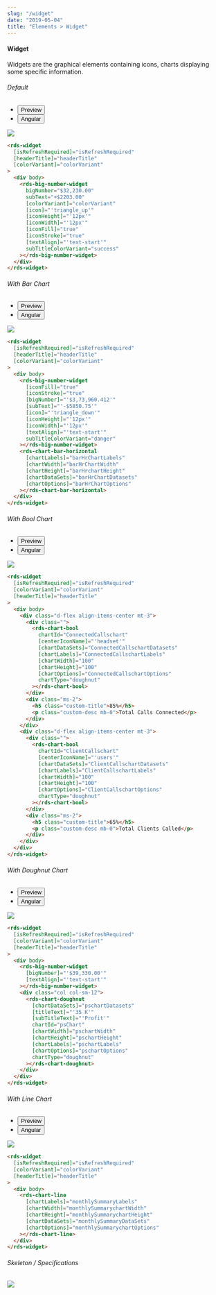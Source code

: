 ```yaml
---
slug: "/widget"
date: "2019-05-04"
title: "Elements > Widget"
---
```


<!-- CSS only -->
<link href="https://cdn.jsdelivr.net/npm/bootstrap@5.1.3/dist/css/bootstrap.min.css" rel="stylesheet" integrity="sha384-1BmE4kWBq78iYhFldvKuhfTAU6auU8tT94WrHftjDbrCEXSU1oBoqyl2QvZ6jIW3" crossorigin="anonymous">
<link rel="stylesheet" href="../../../../../../../raaghu/src/assets/css/style-elements.css">
<link rel="stylesheet" href="../../../../../../../raaghu/src/assets/css/main.css">


#### Widget

<p class="checkbox-def">Widgets are the graphical elements containing icons, charts displaying some specific information.</p>

<!-- Basic -->
<section class="py-4">
    <h6>Default</h6>
    <div class="py-3">
      <div class="cust-tabs">
        <ul class="nav nav-tabs" id="myTab" role="tablist">
          <li class="nav-item" role="presentation">
            <button class="nav-link active" id="PreviewBasic-tab" data-bs-toggle="tab" data-bs-target="#PreviewBasic" type="button" role="tab" aria-controls="PreviewBasic" aria-selected="true">Preview </button>
          </li>
          <li class="nav-item" role="presentation">
            <button class="nav-link" id="AngularBasic-tab" data-bs-toggle="tab" data-bs-target="#AngularBasic" type="button" role="tab" aria-controls="AngularBasic" aria-selected="false"><i class="bi bi-code-slash" style="font-size:1.0rem"></i>Angular</button>
          </li>
        </ul>
      </div>
      <div class="tab-content card border" id="myTabContent">
        <div class="tab-pane fade show active" id="PreviewBasic" role="tabpanel" aria-labelledby="PreviewBasic-tab">
         <div class="contents p-5">
            <div class="row">
              <div class="col-md-12">
                <img src="/images/widget.png" class=" img-fluid w-100">
              </div>
            </div>
          </div>
        </div>
        <div class="tab-pane fade show" id="AngularBasic" role="tabpanel" aria-labelledby="AngularBasic-tab">
          <div class="contents bg-code">
<div class="row m-0">

```html
<rds-widget
  [isRefreshRequired]="isRefreshRequired"
  [headerTitle]="headerTitle"
  [colorVariant]="colorVariant"
>
  <div body>
    <rds-big-number-widget
      bigNumber="$32,230.00"
      subText="+$2203.00"
      [colorVariant]="colorVariant"
      [icon]="'triangle_up'"
      [iconHeight]="'12px'"
      [iconWidth]="'12px'"
      [iconFill]="true"
      [iconStroke]="true"
      [textAlign]="'text-start'"
      subTitleColorVariant="success"
    ></rds-big-number-widget>
  </div>
</rds-widget>
```

</div>
          </div>
        </div>
      </div>
    </div>
  </section>

<!-- With Bar Chart -->

  <section class="py-4">
    <h6>With Bar Chart</h6>
    <div class="py-3">
      <div class="cust-tabs">
        <ul class="nav nav-tabs" id="myTab" role="tablist">
          <li class="nav-item" role="presentation">
            <button class="nav-link active" id="PreviewBar-tab" data-bs-toggle="tab" data-bs-target="#PreviewBar" type="button" role="tab" aria-controls="PreviewBar" aria-selected="true">Preview </button>
          </li>
          <li class="nav-item" role="presentation">
            <button class="nav-link" id="AngularBar-tab" data-bs-toggle="tab" data-bs-target="#AngularBar" type="button" role="tab" aria-controls="AngularBar" aria-selected="false"><i class="bi bi-code-slash" style="font-size:1.0rem"></i>Angular</button>
          </li>
        </ul>
      </div>
      <div class="tab-content card border" id="myTabContent">
        <div class="tab-pane fade show active" id="PreviewBar" role="tabpanel" aria-labelledby="PreviewBar-tab">
         <div class="contents p-5">
            <div class="row">
              <div class="col-md-12">
                <img src="/images/widget-bar.png" class=" img-fluid w-100">
              </div>
            </div>
          </div>
        </div>
        <div class="tab-pane fade show" id="AngularBar" role="tabpanel" aria-labelledby="AngularBar-tab">
          <div class="contents bg-code">
<div class="row m-0">

```html
<rds-widget
  [isRefreshRequired]="isRefreshRequired"
  [headerTitle]="headerTitle"
  [colorVariant]="colorVariant"
>
  <div body>
    <rds-big-number-widget
      [iconFill]="true"
      [iconStroke]="true"
      [bigNumber]="'$3,73,960.412'"
      [subText]="'-$5850.75'"
      [icon]="'triangle_down'"
      [iconHeight]="'12px'"
      [iconWidth]="'12px'"
      [textAlign]="'text-start'"
      subTitleColorVariant="danger"
    ></rds-big-number-widget>
    <rds-chart-bar-horizontal
      [chartLabels]="barHrChartLabels"
      [chartWidth]="barHrChartWidth"
      [chartHeight]="barHrchartHeight"
      [chartDataSets]="barHrChartDatasets"
      [chartOptions]="barHrChartOptions"
    ></rds-chart-bar-horizontal>
  </div>
</rds-widget>
```

</div>
          </div>
        </div>
      </div>
    </div>
  </section>


  <!-- With Bool Chart -->

  <section class="py-4">
    <h6>With Bool Chart</h6>
    <div class="py-3">
      <div class="cust-tabs">
        <ul class="nav nav-tabs" id="myTab" role="tablist">
          <li class="nav-item" role="presentation">
            <button class="nav-link active" id="PreviewBool-tab" data-bs-toggle="tab" data-bs-target="#PreviewBool" type="button" role="tab" aria-controls="PreviewBool" aria-selected="true">Preview </button>
          </li>
          <li class="nav-item" role="presentation">
            <button class="nav-link" id="AngularBool-tab" data-bs-toggle="tab" data-bs-target="#AngularBool" type="button" role="tab" aria-controls="AngularBool" aria-selected="false"><i class="bi bi-code-slash" style="font-size:1.0rem"></i>Angular</button>
          </li>
        </ul>
      </div>
      <div class="tab-content card border" id="myTabContent">
        <div class="tab-pane fade show active" id="PreviewBool" role="tabpanel" aria-labelledby="PreviewBool-tab">
         <div class="contents p-5">
            <div class="row">
              <div class="col-md-12">
                <img src="/images/widget-bool.png" class=" img-fluid w-100">
              </div>
            </div>
          </div>
        </div>
        <div class="tab-pane fade show" id="AngularBool" role="tabpanel" aria-labelledby="AngularBool-tab">
          <div class="contents bg-code">
<div class="row m-0">

```html
<rds-widget
  [isRefreshRequired]="isRefreshRequired"
  [colorVariant]="colorVariant"
  [headerTitle]="headerTitle"
>
  <div body>
    <div class="d-flex align-items-center mt-3">
      <div class="">
        <rds-chart-bool
          chartId="ConnectedCallschart"
          [centerIconName]="'headset'"
          [chartDataSets]="ConnectedCallschartDatasets"
          [chartLabels]="ConnectedCallschartLabels"
          [chartWidth]="100"
          [chartHeight]="100"
          [chartOptions]="ConnectedCallschartOptions"
          chartType="doughnut"
        ></rds-chart-bool>
      </div>
      <div class="ms-2">
        <h5 class="custom-title">85%</h5>
        <p class="custom-desc mb-0">Total Calls Connected</p>
      </div>
    </div>
    <div class="d-flex align-items-center mt-3">
      <div class="">
        <rds-chart-bool
          chartId="ClientCallschart"
          [centerIconName]="'users'"
          [chartDataSets]="ClientCallschartDatasets"
          [chartLabels]="ClientCallschartLabels"
          [chartWidth]="100"
          [chartHeight]="100"
          [chartOptions]="ClientCallschartOptions"
          chartType="doughnut"
        ></rds-chart-bool>
      </div>
      <div class="ms-2">
        <h5 class="custom-title">65%</h5>
        <p class="custom-desc mb-0">Total Clients Called</p>
      </div>
    </div>
  </div>
</rds-widget>
```

</div>
          </div>
        </div>
      </div>
    </div>
  </section>

  <!-- With Doughnut Chart -->

  <section class="py-4">
    <h6>With Doughnut Chart</h6>
    <div class="py-3">
      <div class="cust-tabs">
        <ul class="nav nav-tabs" id="myTab" role="tablist">
          <li class="nav-item" role="presentation">
            <button class="nav-link active" id="PreviewDonut-tab" data-bs-toggle="tab" data-bs-target="#PreviewDonut" type="button" role="tab" aria-controls="PreviewDonut" aria-selected="true">Preview </button>
          </li>
          <li class="nav-item" role="presentation">
            <button class="nav-link" id="AngularDonut-tab" data-bs-toggle="tab" data-bs-target="#AngularDonut" type="button" role="tab" aria-controls="AngularDonut" aria-selected="false"><i class="bi bi-code-slash" style="font-size:1.0rem"></i>Angular</button>
          </li>
        </ul>
      </div>
      <div class="tab-content card border" id="myTabContent">
        <div class="tab-pane fade show active" id="PreviewDonut" role="tabpanel" aria-labelledby="PreviewDonut-tab">
         <div class="contents p-5">
            <div class="row">
              <div class="col-md-12">
                <img src="/images/widget-doughnut.png" class=" img-fluid w-100">
              </div>
            </div>
          </div>
        </div>
        <div class="tab-pane fade show" id="AngularDonut" role="tabpanel" aria-labelledby="AngularDonut-tab">
          <div class="contents bg-code">
<div class="row m-0">

```html
<rds-widget
  [isRefreshRequired]="isRefreshRequired"
  [colorVariant]="colorVariant"
  [headerTitle]="headerTitle"
>
  <div body>
    <rds-big-number-widget
      [bigNumber]="'$39,330.00'"
      [textAlign]="'text-start'"
    ></rds-big-number-widget>
    <div class="col col-sm-12">
      <rds-chart-doughnut
        [chartDataSets]="pschartDatasets"
        [titleText]="'35 K'"
        [subTitleText]="'Profit'"
        chartId="psChart"
        [chartWidth]="pschartWidth"
        [chartHeight]="pschartHeight"
        [chartLabels]="pschartLabels"
        [chartOptions]="pschartOptions"
        chartType="doughnut"
      ></rds-chart-doughnut>
    </div>
  </div>
</rds-widget>
```

</div>
          </div>
        </div>
      </div>
    </div>
  </section>

  <!-- With Line Chart -->

  <section class="py-4">
    <h6>With Line Chart</h6>
    <div class="py-3">
      <div class="cust-tabs">
        <ul class="nav nav-tabs" id="myTab" role="tablist">
          <li class="nav-item" role="presentation">
            <button class="nav-link active" id="PreviewLine-tab" data-bs-toggle="tab" data-bs-target="#PreviewLine" type="button" role="tab" aria-controls="PreviewLine" aria-selected="true">Preview </button>
          </li>
          <li class="nav-item" role="presentation">
            <button class="nav-link" id="AngularLine-tab" data-bs-toggle="tab" data-bs-target="#AngularLine" type="button" role="tab" aria-controls="AngularLine" aria-selected="false"><i class="bi bi-code-slash" style="font-size:1.0rem"></i>Angular</button>
          </li>
        </ul>
      </div>
      <div class="tab-content card border" id="myTabContent">
        <div class="tab-pane fade show active" id="PreviewLine" role="tabpanel" aria-labelledby="PreviewLine-tab">
         <div class="contents p-5">
            <div class="row">
              <div class="col-md-12">
                <img src="/images/widget-line.png" class=" img-fluid w-100">
              </div>
            </div>
          </div>
        </div>
        <div class="tab-pane fade show" id="AngularLine" role="tabpanel" aria-labelledby="AngularLine-tab">
          <div class="contents bg-code">
<div class="row m-0">

```html
<rds-widget
  [isRefreshRequired]="isRefreshRequired"
  [colorVariant]="colorVariant"
  [headerTitle]="headerTitle"
>
  <div body>
    <rds-chart-line
      [chartLabels]="monthlySummaryLabels"
      [chartWidth]="monthlySummarychartWidth"
      [chartHeight]="monthlySummarychartHeight"
      [chartDataSets]="monthlySummaryDataSets"
      [chartOptions]="monthlySummarychartOptions"
    ></rds-chart-line>
  </div>
</rds-widget>
```

</div>
          </div>
        </div>
      </div>
    </div>
  </section>

  <!-- Skeleton / Specifications -->
<section class="py-4">
                        <h6>
                           Skeleton / Specifications
                        </h6>
                        <div class="py-3">
                              <!-- Tab panes -->
                              <div class="card border p-5">
                                 <div class="row">
                                    <div class="col-md-9 col-12">
                                       <img src="/images/skel-widget.png" class="img-fluid">
                                    </div>
                                 </div>
                              </div>
                        </div>
                     </section>



<!-- JavaScript Bundle with Popper -->
<script src="https://cdn.jsdelivr.net/npm/bootstrap@5.1.3/dist/js/bootstrap.bundle.min.js" integrity="sha384-ka7Sk0Gln4gmtz2MlQnikT1wXgYsOg+OMhuP+IlRH9sENBO0LRn5q+8nbTov4+1p" crossorigin="anonymous"></script> 